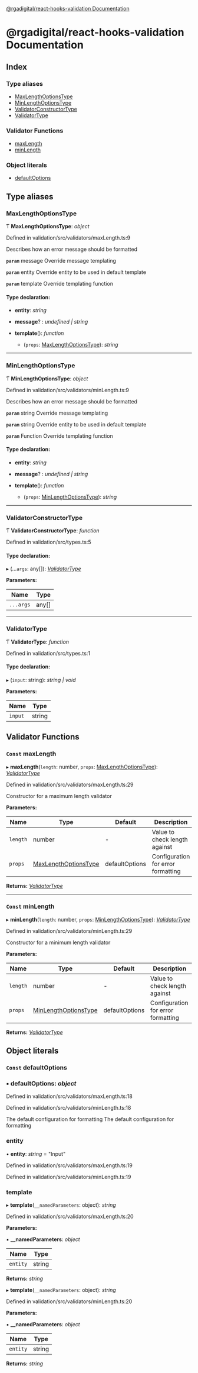 [@rgadigital/react-hooks-validation Documentation](globals.md)

# @rgadigital/react-hooks-validation Documentation

## Index

### Type aliases

* [MaxLengthOptionsType](globals.md#maxlengthoptionstype)
* [MinLengthOptionsType](globals.md#minlengthoptionstype)
* [ValidatorConstructorType](globals.md#validatorconstructortype)
* [ValidatorType](globals.md#validatortype)

### Validator Functions

* [maxLength](globals.md#const-maxlength)
* [minLength](globals.md#const-minlength)

### Object literals

* [defaultOptions](globals.md#const-defaultoptions)

## Type aliases

###  MaxLengthOptionsType

Ƭ **MaxLengthOptionsType**: *object*

Defined in validation/src/validators/maxLength.ts:9

Describes how an error message should be formatted

**`param`** message Override message templating

**`param`** entity Override entity to be used in default template

**`param`** template Override templating function

#### Type declaration:

* **entity**: *string*

* **message**? : *undefined | string*

* **template**(): *function*

  * (`props`: [MaxLengthOptionsType](globals.md#maxlengthoptionstype)): *string*

___

###  MinLengthOptionsType

Ƭ **MinLengthOptionsType**: *object*

Defined in validation/src/validators/minLength.ts:9

Describes how an error message should be formatted

**`param`** string Override message templating

**`param`** string Override entity to be used in default template

**`param`** Function Override templating function

#### Type declaration:

* **entity**: *string*

* **message**? : *undefined | string*

* **template**(): *function*

  * (`props`: [MinLengthOptionsType](globals.md#minlengthoptionstype)): *string*

___

###  ValidatorConstructorType

Ƭ **ValidatorConstructorType**: *function*

Defined in validation/src/types.ts:5

#### Type declaration:

▸ (...`args`: any[]): *[ValidatorType](globals.md#validatortype)*

**Parameters:**

Name | Type |
------ | ------ |
`...args` | any[] |

___

###  ValidatorType

Ƭ **ValidatorType**: *function*

Defined in validation/src/types.ts:1

#### Type declaration:

▸ (`input`: string): *string | void*

**Parameters:**

Name | Type |
------ | ------ |
`input` | string |

## Validator Functions

### `Const` maxLength

▸ **maxLength**(`length`: number, `props`: [MaxLengthOptionsType](globals.md#maxlengthoptionstype)): *[ValidatorType](globals.md#validatortype)*

Defined in validation/src/validators/maxLength.ts:29

Constructor for a maximum length validator

**Parameters:**

Name | Type | Default | Description |
------ | ------ | ------ | ------ |
`length` | number | - | Value to check length against |
`props` | [MaxLengthOptionsType](globals.md#maxlengthoptionstype) | defaultOptions | Configuration for error formatting |

**Returns:** *[ValidatorType](globals.md#validatortype)*

___

### `Const` minLength

▸ **minLength**(`length`: number, `props`: [MinLengthOptionsType](globals.md#minlengthoptionstype)): *[ValidatorType](globals.md#validatortype)*

Defined in validation/src/validators/minLength.ts:29

Constructor for a minimum length validator

**Parameters:**

Name | Type | Default | Description |
------ | ------ | ------ | ------ |
`length` | number | - | Value to check length against |
`props` | [MinLengthOptionsType](globals.md#minlengthoptionstype) | defaultOptions | Configuration for error formatting |

**Returns:** *[ValidatorType](globals.md#validatortype)*

## Object literals

### `Const` defaultOptions

### ▪ **defaultOptions**: *object*

Defined in validation/src/validators/maxLength.ts:18

Defined in validation/src/validators/minLength.ts:18

The default configuration for formatting
The default configuration for formatting

###  entity

• **entity**: *string* = "Input"

Defined in validation/src/validators/maxLength.ts:19

Defined in validation/src/validators/minLength.ts:19

###  template

▸ **template**(`__namedParameters`: object): *string*

Defined in validation/src/validators/maxLength.ts:20

**Parameters:**

▪ **__namedParameters**: *object*

Name | Type |
------ | ------ |
`entity` | string |

**Returns:** *string*

▸ **template**(`__namedParameters`: object): *string*

Defined in validation/src/validators/minLength.ts:20

**Parameters:**

▪ **__namedParameters**: *object*

Name | Type |
------ | ------ |
`entity` | string |

**Returns:** *string*
